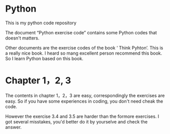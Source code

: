 # Python

This is my python code repository

The document “Python exercise code” contains some Python codes that doesn't matters.

Other documents are the exercise codes of the book ‘ Think Pyhton’. This is a really nice book. I heard so mang excellent person recommend this book. So I learn Python based on this book.

# Chapter 1，2, 3

The contents in chapter 1，2，3 are easy, correspondingly the exercises are easy. So if you have some experiences in coding, you don't need cheak the code.

However the exercise 3.4 and 3.5 are harder than the formore exercises. I got several misstakes, you'd better do it by yourselve and check the answer. 
